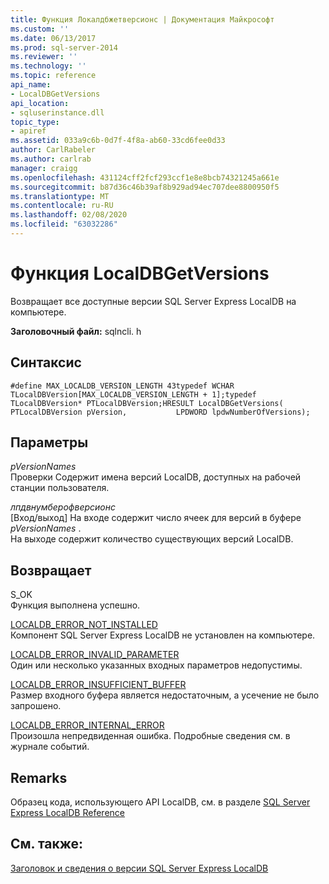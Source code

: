 ```yaml
---
title: Функция Локалдбжетверсионс | Документация Майкрософт
ms.custom: ''
ms.date: 06/13/2017
ms.prod: sql-server-2014
ms.reviewer: ''
ms.technology: ''
ms.topic: reference
api_name:
- LocalDBGetVersions
api_location:
- sqluserinstance.dll
topic_type:
- apiref
ms.assetid: 033a9c6b-0d7f-4f8a-ab60-33cd6fee0d33
author: CarlRabeler
ms.author: carlrab
manager: craigg
ms.openlocfilehash: 431124cff2fcf293ccf1e8e8bcb74321245a661e
ms.sourcegitcommit: b87d36c46b39af8b929ad94ec707dee8800950f5
ms.translationtype: MT
ms.contentlocale: ru-RU
ms.lasthandoff: 02/08/2020
ms.locfileid: "63032286"
---
```

# <a name="localdbgetversions-function"></a>Функция LocalDBGetVersions
  Возвращает все доступные версии SQL Server Express LocalDB на компьютере.  
  
 **Заголовочный файл:** sqlncli. h  
  
## <a name="syntax"></a>Синтаксис  
  
```  
#define MAX_LOCALDB_VERSION_LENGTH 43typedef WCHAR TLocalDBVersion[MAX_LOCALDB_VERSION_LENGTH + 1];typedef TLocalDBVersion* PTLocalDBVersion;HRESULT LocalDBGetVersions(           PTLocalDBVersion pVersion,           LPDWORD lpdwNumberOfVersions);  
```  
  
## <a name="parameters"></a>Параметры  
 *pVersionNames*  
 Проверки Содержит имена версий LocalDB, доступных на рабочей станции пользователя.  
  
 *лпдвнумберофверсионс*  
 [Вход/выход] На входе содержит число ячеек для версий в буфере *pVersionNames* .   
На выходе содержит количество существующих версий LocalDB.  
  
## <a name="returns"></a>Возвращает  
 S_OK  
 Функция выполнена успешно.  
  
 [LOCALDB_ERROR_NOT_INSTALLED](../express-localdb-error-messages/localdb-error-not-installed.md)  
 Компонент SQL Server Express LocalDB не установлен на компьютере.  
  
 [LOCALDB_ERROR_INVALID_PARAMETER](../express-localdb-error-messages/localdb-error-invalid-parameter.md)  
 Один или несколько указанных входных параметров недопустимы.  
  
 [LOCALDB_ERROR_INSUFFICIENT_BUFFER](../express-localdb-error-messages/localdb-error-insufficient-buffer.md)  
 Размер входного буфера является недостаточным, а усечение не было запрошено.  
  
 [LOCALDB_ERROR_INTERNAL_ERROR](../express-localdb-error-messages/localdb-error-internal-error.md)  
 Произошла непредвиденная ошибка. Подробные сведения см. в журнале событий.  
  
## <a name="remarks"></a>Remarks  
 Образец кода, использующего API LocalDB, см. в разделе [SQL Server Express LocalDB Reference](../sql-server-express-localdb-reference.md)  
  
## <a name="see-also"></a>См. также:  
 [Заголовок и сведения о версии SQL Server Express LocalDB](sql-server-express-localdb-header-and-version-information.md)  
  
  
